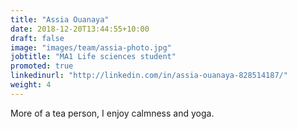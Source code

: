 ```yaml
---
title: "Assia Ouanaya"
date: 2018-12-20T13:44:55+10:00
draft: false
image: "images/team/assia-photo.jpg"
jobtitle: "MA1 Life sciences student"
promoted: true
linkedinurl: "http://linkedin.com/in/assia-ouanaya-828514187/"
weight: 4
---
```


More of a tea person, I enjoy calmness and yoga. 